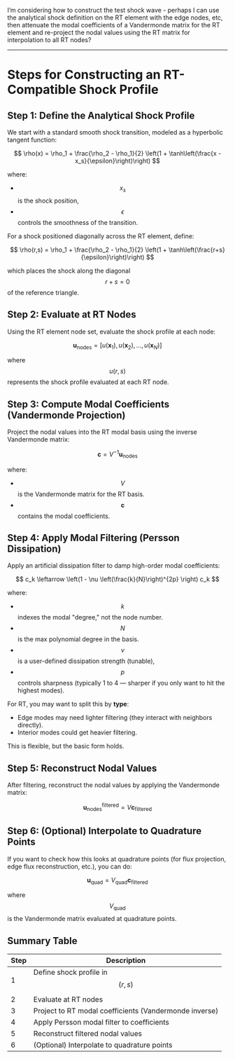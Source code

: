 I’m considering how to construct the test shock wave - perhaps I can use the analytical shock definition on the RT element with the edge nodes, etc, then attenuate the modal coefficients of a Vandermonde matrix for the RT element and re-project the nodal values using the RT matrix for interpolation to all RT nodes?

---



# Steps for Constructing an RT-Compatible Shock Profile

## Step 1: Define the Analytical Shock Profile

We start with a standard smooth shock transition, modeled as a hyperbolic tangent function:

$$
\rho(x) = \rho_1 + \frac{\rho_2 - \rho_1}{2} \left(1 + \tanh\left(\frac{x - x_s}{\epsilon}\right)\right)
$$

where:
- $$ x_s $$ is the shock position,
- $$ \epsilon $$ controls the smoothness of the transition.

For a shock positioned diagonally across the RT element, define:

$$
\rho(r,s) = \rho_1 + \frac{\rho_2 - \rho_1}{2} \left(1 + \tanh\left(\frac{r+s}{\epsilon}\right)\right)
$$

which places the shock along the diagonal $$ r + s = 0 $$ of the reference triangle.

## Step 2: Evaluate at RT Nodes

Using the RT element node set, evaluate the shock profile at each node:

$$
\mathbf{u}_{\text{nodes}} = \left[ u(\mathbf{x}_1), u(\mathbf{x}_2), \dots, u(\mathbf{x}_N) \right]
$$

where $$ u(r,s) $$ represents the shock profile evaluated at each RT node.

## Step 3: Compute Modal Coefficients (Vandermonde Projection)

Project the nodal values into the RT modal basis using the inverse Vandermonde matrix:

$$
\mathbf{c} = V^{-1} \mathbf{u}_{\text{nodes}}
$$

where:
- $$ V $$ is the Vandermonde matrix for the RT basis.
- $$ \mathbf{c} $$ contains the modal coefficients.

## Step 4: Apply Modal Filtering (Persson Dissipation)

Apply an artificial dissipation filter to damp high-order modal coefficients:

$$
c_k \leftarrow \left(1 - \nu \left(\frac{k}{N}\right)^{2p} \right) c_k
$$

where:
- $$ k $$ indexes the modal "degree," not the node number.
- $$ N $$ is the max polynomial degree in the basis.
- $$ \nu $$ is a user-defined dissipation strength (tunable),
- $$ p $$ controls sharpness (typically 1 to 4 — sharper if you only want to hit the highest modes).

For RT, you may want to split this by **type**:

- Edge modes may need lighter filtering (they interact with neighbors directly).
- Interior modes could get heavier filtering.

This is flexible, but the basic form holds.

## Step 5: Reconstruct Nodal Values

After filtering, reconstruct the nodal values by applying the Vandermonde matrix:

$$
\mathbf{u}_{\text{nodes}}^{\text{filtered}} = V \mathbf{c}_{\text{filtered}}
$$

## Step 6: (Optional) Interpolate to Quadrature Points

If you want to check how this looks at quadrature points (for flux projection, edge flux reconstruction, etc.), you can do:

$$
\mathbf{u}_{\text{quad}} = V_{\text{quad}} \mathbf{c}_{\text{filtered}}
$$

where $$ V_{\text{quad}} $$ is the Vandermonde matrix evaluated at quadrature points.

## Summary Table

| Step | Description                                            |
| ---- | ------------------------------------------------------ |
| 1    | Define shock profile in $$ (r,s) $$                    |
| 2    | Evaluate at RT nodes                                   |
| 3    | Project to RT modal coefficients (Vandermonde inverse) |
| 4    | Apply Persson modal filter to coefficients             |
| 5    | Reconstruct filtered nodal values                      |
| 6    | (Optional) Interpolate to quadrature points            |